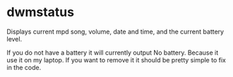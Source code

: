 dwmstatus
============

Displays current mpd song, volume, date and time, and the current battery level.

If you do not have a battery it will currently output No battery. Because it use it on my laptop. If you want to remove it it should be pretty simple to fix in the code.
